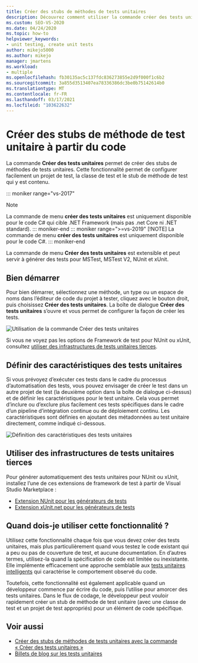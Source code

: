 ```yaml
---
title: Créer des stubs de méthodes de tests unitaires
description: Découvrez comment utiliser la commande créer des tests unitaires, qui permet de configurer facilement un projet de test, la classe de test et le stub de méthode de test qu’il contient.
ms.custom: SEO-VS-2020
ms.date: 04/24/2020
ms.topic: how-to
helpviewer_keywords:
- unit testing, create unit tests
author: mikejo5000
ms.author: mikejo
manager: jmartens
ms.workload:
- multiple
ms.openlocfilehash: fb30135ac5c137fdc836273855e2d9f000f1c6b2
ms.sourcegitcommit: 3a855d3513407ea78336386dc3be0b75142614b0
ms.translationtype: MT
ms.contentlocale: fr-FR
ms.lasthandoff: 03/17/2021
ms.locfileid: "103622632"
---
```

# <a name="create-unit-test-method-stubs-from-code"></a>Créer des stubs de méthode de test unitaire à partir du code

La commande **Créer des tests unitaires** permet de créer des stubs de méthodes de tests unitaires. Cette fonctionnalité permet de configurer facilement un projet de test, la classe de test et le stub de méthode de test qui y est contenu.

::: moniker range="vs-2017"
> [!NOTE]
> La commande de menu **créer des tests unitaires** est uniquement disponible pour le code C# qui cible .NET Framework (mais pas .net Core ni .NET standard).
::: moniker-end
::: moniker range=">=vs-2019"
> [!NOTE]
> La commande de menu **créer des tests unitaires** est uniquement disponible pour le code C#.
::: moniker-end

La commande de menu **Créer des tests unitaires** est extensible et peut servir à générer des tests pour MSTest, MSTest V2, NUnit et xUnit.

## <a name="get-started"></a>Bien démarrer

Pour bien démarrer, sélectionnez une méthode, un type ou un espace de noms dans l’éditeur de code du projet à tester, cliquez avec le bouton droit, puis choisissez **Créer des tests unitaires**. La boîte de dialogue **Créer des tests unitaires** s’ouvre et vous permet de configurer la façon de créer les tests.

![Utilisation de la commande Créer des tests unitaires](media/createunittestcommand.png)

Si vous ne voyez pas les options de Framework de test pour NUnit ou xUnit, consultez [utiliser des infrastructures de tests unitaires tierces](#use-third-party-unit-test-frameworks).

## <a name="set-unit-test-traits"></a>Définir des caractéristiques des tests unitaires

Si vous prévoyez d’exécuter ces tests dans le cadre du processus d’automatisation des tests, vous pouvez envisager de créer le test dans un autre projet de test (la deuxième option dans la boîte de dialogue ci-dessus) et de définir les caractéristiques pour le test unitaire. Cela vous permet d’inclure ou d’exclure plus facilement ces tests spécifiques dans le cadre d’un pipeline d’intégration continue ou de déploiement continu. Les caractéristiques sont définies en ajoutant des métadonnées au test unitaire directement, comme indiqué ci-dessous.

![Définition des caractéristiques des tests unitaires](media/createunittest.png)

## <a name="use-third-party-unit-test-frameworks"></a>Utiliser des infrastructures de tests unitaires tierces

Pour générer automatiquement des tests unitaires pour NUnit ou xUnit, installez l’une de ces extensions de framework de test à partir de Visual Studio Marketplace :

* [Extension NUnit pour les générateurs de tests](https://marketplace.visualstudio.com/items?itemName=NUnitDevelopers.TestGeneratorNUnitextension)
* [Extension xUnit.net pour les générateurs de tests](https://marketplace.visualstudio.com/items?itemName=YowkoTsai.xUnitnetTestGenerator)

## <a name="when-should-i-use-this-feature"></a>Quand dois-je utiliser cette fonctionnalité ?

Utilisez cette fonctionnalité chaque fois que vous devez créer des tests unitaires, mais plus particulièrement quand vous testez le code existant qui a peu ou pas de couverture de test, et aucune documentation. En d’autres termes, utilisez-la quand la spécification de code est limitée ou inexistante. Elle implémente efficacement une approche semblable aux [tests unitaires intelligents](https://devblogs.microsoft.com/devops/introducing-smart-unit-tests/) qui caractérise le comportement observé du code.

Toutefois, cette fonctionnalité est également applicable quand un développeur commence par écrire du code, puis l’utilise pour amorcer des tests unitaires. Dans le flux de codage, le développeur peut vouloir rapidement créer un stub de méthode de test unitaire (avec une classe de test et un projet de test appropriés) pour un élément de code spécifique.

## <a name="see-also"></a>Voir aussi

- [Créer des stubs de méthodes de tests unitaires avec la commande « Créer des tests unitaires »](https://devblogs.microsoft.com/devops/creating-unit-test-method-stubs-with-create-unit-tests/)
- [Billets de blog sur les tests unitaires](https://devblogs.microsoft.com/devops/?s=unit+testing)
